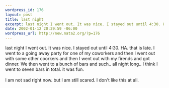 ```yaml
--- 
wordpress_id: 176
layout: post
title: last night
excerpt: last night I went out. It was nice. I stayed out until 4:30. HA. that is late. I went to a going away party for one of my coworkers and then I went out with some other coorkers and then I went out with my firends and got dinner. We then went to a bunch of bars and such.. all night long.. I think I went to seven bars in total. it was fun.I am not sad right now. but  I am still scared. I ...
date: 2002-01-12 20:29:59 -06:00
wordpress_url: http://new.nata2.org/?p=176
---
```

last night I went out. It was nice. I stayed out until 4:30. HA. that is late. I went to a going away party for one of my coworkers and then I went out with some other coorkers and then I went out with my firends and got dinner. We then went to a bunch of bars and such.. all night long.. I think I went to seven bars in total. it was fun.<br/><br/>I am not sad right now. but  I am still scared. I don't like this at all. 
